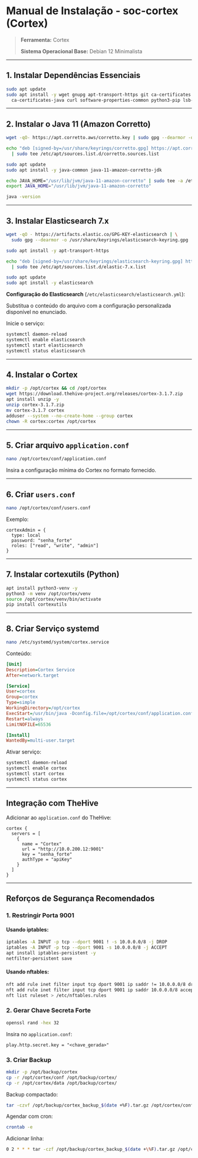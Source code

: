 # Manual de Instalação - soc-cortex (Cortex)

>**Ferramenta:** Cortex
>
>**Sistema Operacional Base:** Debian 12 Minimalista

---

## 1. Instalar Dependências Essenciais

```bash
sudo apt update
sudo apt install -y wget gnupg apt-transport-https git ca-certificates \
  ca-certificates-java curl software-properties-common python3-pip lsb-release
```

---

## 2. Instalar o Java 11 (Amazon Corretto)

```bash
wget -qO- https://apt.corretto.aws/corretto.key | sudo gpg --dearmor -o /usr/share/keyrings/corretto.gpg

echo "deb [signed-by=/usr/share/keyrings/corretto.gpg] https://apt.corretto.aws stable main" \
  | sudo tee /etc/apt/sources.list.d/corretto.sources.list

sudo apt update
sudo apt install -y java-common java-11-amazon-corretto-jdk

echo JAVA_HOME="/usr/lib/jvm/java-11-amazon-corretto" | sudo tee -a /etc/environment
export JAVA_HOME="/usr/lib/jvm/java-11-amazon-corretto"

java -version
```

---

## 3. Instalar Elasticsearch 7.x

```bash
wget -qO - https://artifacts.elastic.co/GPG-KEY-elasticsearch | \
  sudo gpg --dearmor -o /usr/share/keyrings/elasticsearch-keyring.gpg

sudo apt install -y apt-transport-https

echo "deb [signed-by=/usr/share/keyrings/elasticsearch-keyring.gpg] https://artifacts.elastic.co/packages/7.x/apt stable main" \
  | sudo tee /etc/apt/sources.list.d/elastic-7.x.list

sudo apt update
sudo apt install -y elasticsearch
```

**Configuração do Elasticsearch** (`/etc/elasticsearch/elasticsearch.yml`):

Substitua o conteúdo do arquivo com a configuração personalizada disponível no enunciado.

Inicie o serviço:

```bash
systemctl daemon-reload
systemctl enable elasticsearch
systemctl start elasticsearch
systemctl status elasticsearch
```

---

## 4. Instalar o Cortex

```bash
mkdir -p /opt/cortex && cd /opt/cortex
wget https://download.thehive-project.org/releases/cortex-3.1.7.zip
apt install unzip -y
unzip cortex-3.1.7.zip
mv cortex-3.1.7 cortex
adduser --system --no-create-home --group cortex
chown -R cortex:cortex /opt/cortex
```

---

## 5. Criar arquivo `application.conf`

```bash
nano /opt/cortex/conf/application.conf
```

Insira a configuração mínima do Cortex no formato fornecido.

---

## 6. Criar `users.conf`

```bash
nano /opt/cortex/conf/users.conf
```

Exemplo:

```hocon
cortexAdmin = {
  type: local
  password: "senha_forte"
  roles: ["read", "write", "admin"]
}
```

---

## 7. Instalar cortexutils (Python)

```bash
apt install python3-venv -y
python3 -m venv /opt/cortex/venv
source /opt/cortex/venv/bin/activate
pip install cortexutils
```

---

## 8. Criar Serviço systemd

```bash
nano /etc/systemd/system/cortex.service
```

Conteúdo:

```ini
[Unit]
Description=Cortex Service
After=network.target

[Service]
User=cortex
Group=cortex
Type=simple
WorkingDirectory=/opt/cortex
ExecStart=/usr/bin/java -Dconfig.file=/opt/cortex/conf/application.conf -cp "/opt/cortex/lib/*" org.thp.cortex.Cortex
Restart=always
LimitNOFILE=65536

[Install]
WantedBy=multi-user.target
```

Ativar serviço:

```bash
systemctl daemon-reload
systemctl enable cortex
systemctl start cortex
systemctl status cortex
```

---

## Integração com TheHive

Adicionar ao `application.conf` do TheHive:

```hocon
cortex {
  servers = [
    {
      name = "Cortex"
      url = "http://10.0.200.12:9001"
      key = "senha_forte"
      authType = "apiKey"
    }
  ]
}
```

---

## Reforços de Segurança Recomendados

### 1. Restringir Porta 9001

#### Usando iptables:

```bash
iptables -A INPUT -p tcp --dport 9001 ! -s 10.0.0.0/8 -j DROP
iptables -A INPUT -p tcp --dport 9001 -s 10.0.0.0/8 -j ACCEPT
apt install iptables-persistent -y
netfilter-persistent save
```

#### Usando nftables:

```bash
nft add rule inet filter input tcp dport 9001 ip saddr != 10.0.0.0/8 drop
nft add rule inet filter input tcp dport 9001 ip saddr 10.0.0.0/8 accept
nft list ruleset > /etc/nftables.rules
```

### 2. Gerar Chave Secreta Forte

```bash
openssl rand -hex 32
```

Insira no `application.conf`:

```hocon
play.http.secret.key = "<chave_gerada>"
```

### 3. Criar Backup

```bash
mkdir -p /opt/backup/cortex
cp -r /opt/cortex/conf /opt/backup/cortex/
cp -r /opt/cortex/data /opt/backup/cortex/
```

Backup compactado:

```bash
tar -czvf /opt/backup/cortex_backup_$(date +%F).tar.gz /opt/cortex/conf /opt/cortex/data
```

Agendar com cron:

```bash
crontab -e
```

Adicionar linha:

```bash
0 2 * * * tar -czf /opt/backup/cortex_backup_$(date +\%F).tar.gz /opt/cortex/conf /opt/cortex/data
```
